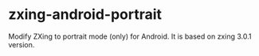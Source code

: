 zxing-android-portrait
======================

Modify ZXing to portrait mode (only) for Android. It is based on zxing 3.0.1 version.
